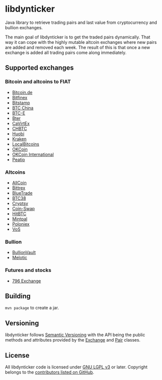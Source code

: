 # libdynticker

Java library to retrieve trading pairs and last value from cryptocurrency and bullion exchanges.

The main goal of libdynticker is to get the traded pairs dynamically. That way it can cope with the highly mutable altcoin exchanges where new pairs are added and removed each week. The result of this is that once a new exchange is added all trading pairs come along immediately.

## Supported exchanges

### Bitcoin and altcoins to FIAT
* [Bitcoin.de](https://www.bitcoin.de)
* [Bitfinex](https://www.bitfinex.com)
* [Bitstamp](https://www.bitstamp.net)
* [BTC China](https://btcchina.com)
* [BTC-E](https://btc-e.com)
* [Bter](https://bter.com)
* [CaVirtEx](https://www.cavirtex.com)
* [CHBTC](https://www.chbtc.com)
* [Huobi](https://www.huobi.com)
* [Kraken](https://www.kraken.com)
* [LocalBitcoins](https://localbitcoins.com)
* [OKCoin](https://www.okcoin.cn)
* [OKCoin International](https://www.okcoin.com)
* [Peatio](https://peatio.com)

### Altcoins
* [AllCoin](https://www.allcoin.com)
* [Bittrex](https://bittrex.com)
* [BlueTrade](https://bleutrade.com)
* [BTC38](http://www.btc38.com)
* [Cryptsy](https://cryptsy.com)
* [Coin-Swap](https://coin-swap.net)
* [HitBTC](https://hitbtc.com)
* [Mintpal](https://mintpal.com)
* [Poloniex](https://www.poloniex.com)
* [VoS](https://www.vaultofsatoshi.com)

### Bullion
* [BullionVault](https://www.bullionvault.com)
* [Melotic](https://www.melotic.com)

### Futures and stocks
* [796 Exchange](https://796.com)

## Building
 `mvn package` to create a jar.

## Versioning
libdynticker follows [Semantic Versioning](http://semver.org) with the API being the public methods and attributes provided by the [Exchange](/src/main/java/mobi/boilr/libdynticker/core/Exchange.java) and [Pair](/src/main/java/mobi/boilr/libdynticker/core/Pair.java) classes.

## License
All libdynticker code is licensed under [GNU LGPL v3](/LICENSE) or later. Copyright belongs to the [contributors listed on GitHub](https://github.com/andrefbsantos/libdynticker/graphs/contributors).